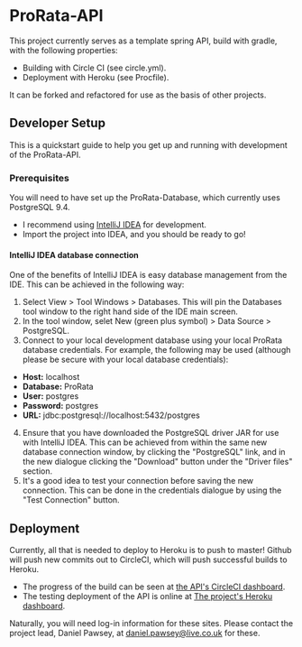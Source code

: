 # ProRata-API #

This project currently serves as a template spring API, build with gradle, with the following properties:

- Building with Circle CI (see circle.yml).
- Deployment with Heroku (see Procfile).

It can be forked and refactored for use as the basis of other projects.

## Developer Setup ##
This is a quickstart guide to help you get up and running with development of the ProRata-API.

### Prerequisites ###
You will need to have set up the ProRata-Database, which currently uses PostgreSQL 9.4.

- I recommend using [IntelliJ IDEA](https://download.jetbrains.com/idea/ideaIU-2016.2.4.exe) for development. 
- Import the project into IDEA, and you should be ready to go!

#### IntelliJ IDEA database connection ####
One of the benefits of IntelliJ IDEA is easy database management from the IDE. This can be achieved in the following way:

1. Select View > Tool Windows > Databases. This will pin the Databases tool window to the right hand side of the IDE main screen.
2. In the tool window, selet New (green plus symbol) > Data Source > PostgreSQL.
3. Connect to your local development database using your local ProRata database credentials. For example, the following may be used (although please be secure with your local database credentials):
  * __Host:__ localhost
  * __Database:__ ProRata
  * __User:__ postgres
  * __Password:__ postgres
  * __URL:__ jdbc:postgresql://localhost:5432/postgres
4. Ensure that you have downloaded the PostgreSQL driver JAR for use with IntelliJ IDEA. This can be achieved from within the same new database connection window, by clicking the "PostgreSQL" link, and in the new dialogue clicking the "Download" button under the "Driver files" section.
5. It's a good idea to test your connection before saving the new connection. This can be done in the credentials dialogue by using the "Test Connection" button.

## Deployment ##
Currently, all that is needed to deploy to Heroku is to push to master! Github will push new commits out to CircleCI, which will push successful builds to Heroku.

- The progress of the build can be seen at [the API's CircleCI dashboard](https://circleci.com/dashboard).
- The testing deployment of the API is online at [The project's Heroku dashboard](https://dashboard.heroku.com/apps).

Naturally, you will need log-in information for these sites. Please contact the project lead, Daniel Pawsey, at daniel.pawsey@live.co.uk for these.